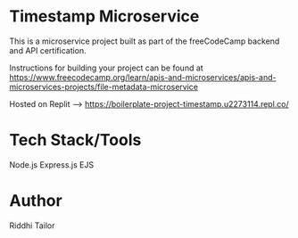 
# Timestamp Microservice
This is a microservice project built as part of the freeCodeCamp backend and API certification.

Instructions for building your project can be found at https://www.freecodecamp.org/learn/apis-and-microservices/apis-and-microservices-projects/file-metadata-microservice

Hosted on Replit --> https://boilerplate-project-timestamp.u2273114.repl.co/

# Tech Stack/Tools
Node.js
Express.js
EJS

# Author
Riddhi Tailor
